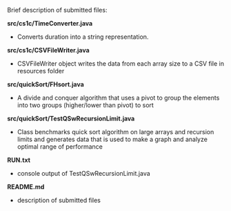 

Brief description of submitted files:

**src/cs1c/TimeConverter.java**
- Converts duration into a string representation.

**src/cs1c/CSVFileWriter.java**
- CSVFileWriter object writes the data from each array size to a CSV file in resources folder

**src/quickSort/FHsort.java**
- A divide and conquer algorithm that uses a pivot to group the elements into two groups (higher/lower than pivot) to sort

**src/quickSort/TestQSwRecursionLimit.java**
- Class benchmarks quick sort algorithm on large arrays and recursion limits and generates data
that is used to make a graph and analyze optimal range of performance  

**RUN.txt**
- console output of TestQSwRecursionLimit.java

**README.md**
- description of submitted files
